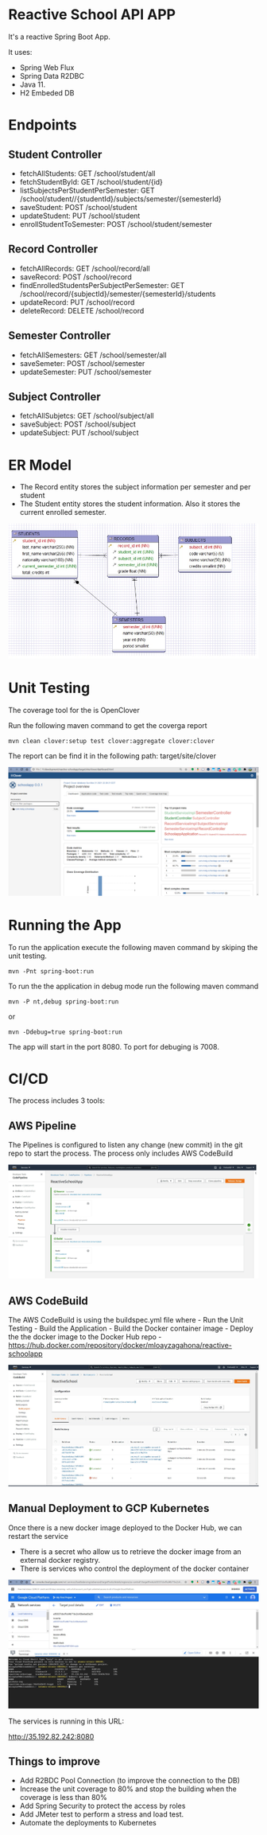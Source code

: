 # Reactive School API APP

It's a reactive Spring Boot App.

It uses:
 - Spring Web Flux
 - Spring Data R2DBC 
 - Java 11.
 - H2 Embeded DB

# Endpoints

## Student Controller

- fetchAllStudents: GET /school/student/all
- fetchStudentById: GET /school/student/{id}
- listSubjectsPerStudentPerSemester: GET /school/student//{studentId}/subjects/semester/{semesterId}
- saveStudent: POST /school/student
- updateStudent: PUT /school/student
- enrollStudentToSemester: POST  /school/student/semester

## Record Controller

- fetchAllRecords: GET /school/record/all
- saveRecord: POST /school/record
- findEnrolledStudentsPerSubjectPerSemester: GET /school/record/{subjectId}/semester/{semesterId}/students
- updateRecord: PUT /school/record
- deleteRecord: DELETE /school/record

## Semester Controller

- fetchAllSemesters: GET /school/semester/all
- saveSemeter: POST /school/semester
- updateSemester: PUT /school/semester

## Subject Controller

- fetchAllSubjetcs: GET /school/subject/all
- saveSubject: POST /school/subject
- updateSubject: PUT /school/subject

# ER Model

- The Record entity stores the subject information per semester and per student
- The Student entity stores the student information. Also it stores the current enrolled semester.

![](docs/school_er.jpg?raw=true)

# Unit Testing

The coverage tool for the is OpenClover

Run the following maven command to get the coverga report

```
mvn clean clover:setup test clover:aggregate clover:clover 
```
The report can be find it in the following path: target/site/clover

![](docs/CloverReport.png?raw=true)

# Running the App

To run the application execute the following maven command by skiping the unit testing.

```
mvn -Pnt spring-boot:run
```

To run the the application in debug mode run the following maven command

```
mvn -P nt,debug spring-boot:run
```
or 

```
mvn -Ddebug=true spring-boot:run
```

The app will start in the port 8080. To port for debuging is 7008.


# CI/CD

  The process includes 3 tools:

   ## AWS Pipeline
   
   The Pipelines is configured to listen any change (new commit) in the git repo to start the process. The process only includes AWS CodeBuild
   
   ![](docs/AWS_CodePipeline.jpg?raw=true)

   ## AWS CodeBuild

   The AWS CodeBuild is using the buildspec.yml file where
    - Run the Unit Testing
    - Build the Application
    - Build the Docker container image
    - Deploy the the docker image to the Docker Hub repo - https://hub.docker.com/repository/docker/mloayzagahona/reactive-schoolapp

  ![](docs/AWS_CodeBuild.jpg?raw=true)


  ## Manual Deployment to GCP Kubernetes

  Once there is a new docker image deployed to the Docker Hub, we can restart the service

  - There is a secret who allow us to retrieve the docker image from an external docker registry.
  - There is services who control the deployment of the docker container

  ![](docs/GCP_Kubernetes.jpg?raw=true)

   The services is running in this URL:

   http://35.192.82.242:8080


## Things to improve

- Add R2BDC Pool Connection (to improve the connection to the DB)
- Increase  the unit coverage to 80% and stop the building when the coverage is less than 80%
- Add Spring Security to protect the access by roles
- Add JMeter test to perform a stress and load test.
- Automate the deployments to Kubernetes
